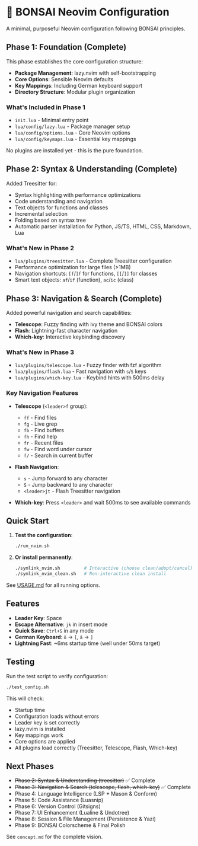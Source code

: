 # 🌱 BONSAI Neovim Configuration

A minimal, purposeful Neovim configuration following BONSAI principles.

## Phase 1: Foundation (Complete)

This phase establishes the core configuration structure:

- **Package Management**: lazy.nvim with self-bootstrapping
- **Core Options**: Sensible Neovim defaults
- **Key Mappings**: Including German keyboard support
- **Directory Structure**: Modular plugin organization

### What's Included in Phase 1

- `init.lua` - Minimal entry point
- `lua/config/lazy.lua` - Package manager setup
- `lua/config/options.lua` - Core Neovim options
- `lua/config/keymaps.lua` - Essential key mappings

No plugins are installed yet - this is the pure foundation.

## Phase 2: Syntax & Understanding (Complete)

Added Treesitter for:
- Syntax highlighting with performance optimizations
- Code understanding and navigation
- Text objects for functions and classes
- Incremental selection
- Folding based on syntax tree
- Automatic parser installation for Python, JS/TS, HTML, CSS, Markdown, Lua

### What's New in Phase 2

- `lua/plugins/treesitter.lua` - Complete Treesitter configuration
- Performance optimization for large files (>1MB)
- Navigation shortcuts: `[f`/`]f` for functions, `[[`/`]]` for classes
- Smart text objects: `af`/`if` (function), `ac`/`ic` (class)

## Phase 3: Navigation & Search (Complete)

Added powerful navigation and search capabilities:
- **Telescope**: Fuzzy finding with ivy theme and BONSAI colors
- **Flash**: Lightning-fast character navigation
- **Which-key**: Interactive keybinding discovery

### What's New in Phase 3

- `lua/plugins/telescope.lua` - Fuzzy finder with fzf algorithm
- `lua/plugins/flash.lua` - Fast navigation with `s`/`S` keys
- `lua/plugins/which-key.lua` - Keybind hints with 500ms delay

### Key Navigation Features

- **Telescope** (`<leader>f` group):
  - `ff` - Find files
  - `fg` - Live grep
  - `fb` - Find buffers
  - `fh` - Find help
  - `fr` - Recent files
  - `fw` - Find word under cursor
  - `f/` - Search in current buffer

- **Flash Navigation**:
  - `s` - Jump forward to any character
  - `S` - Jump backward to any character
  - `<leader>jt` - Flash Treesitter navigation

- **Which-key**: Press `<leader>` and wait 500ms to see available commands

## Quick Start

1. **Test the configuration**:
   ```bash
   ./run_nvim.sh
   ```

2. **Or install permanently**:
   ```bash
   ./symlink_nvim.sh         # Interactive (choose clean/adopt/cancel)
   ./symlink_nvim_clean.sh   # Non-interactive clean install
   ```

See [USAGE.md](USAGE.md) for all running options.

## Features

- **Leader Key**: Space
- **Escape Alternative**: `jk` in insert mode
- **Quick Save**: `Ctrl+S` in any mode
- **German Keyboard**: `ö` → `[`, `ä` → `]`
- **Lightning Fast**: ~6ms startup time (well under 50ms target)

## Testing

Run the test script to verify configuration:
```bash
./test_config.sh
```

This will check:
- Startup time
- Configuration loads without errors
- Leader key is set correctly
- lazy.nvim is installed
- Key mappings work
- Core options are applied
- All plugins load correctly (Treesitter, Telescope, Flash, Which-key)

## Next Phases

- ~~Phase 2: Syntax & Understanding (treesitter)~~ ✅ Complete
- ~~Phase 3: Navigation & Search (telescope, flash, which-key)~~ ✅ Complete
- Phase 4: Language Intelligence (LSP + Mason & Conform)
- Phase 5: Code Assistance (Luasnip)
- Phase 6: Version Control (Gitsigns)
- Phase 7: UI Enhancement (Lualine & Undotree)
- Phase 8: Session & File Management (Persistence & Yazi)
- Phase 9: BONSAI Colorscheme & Final Polish

See `concept.md` for the complete vision.